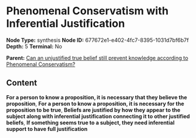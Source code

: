 # Phenomenal Conservatism with Inferential Justification

**Node Type:** synthesis
**Node ID:** 677672e1-e402-4fc7-8395-1031d7bf6b7f
**Depth:** 5
**Terminal:** No

**Parent:** [Can an unjustified true belief still prevent knowledge according to Phenomenal Conservatism?](can-an-unjustified-true-belief-still-prevent-knowledge-according-to-phenomenal-conservatism-antithesis-e1f10fe5-2fdf-4a09-9876-04551c1349c9.md)

## Content

**For a person to know a proposition, it is necessary that they believe the proposition**, **For a person to know a proposition, it is necessary for the proposition to be true**, **Beliefs are justified by how they appear to the subject along with inferential justification connecting it to other justified beliefs**, **If something seems true to a subject, they need inferential support to have full justification**
